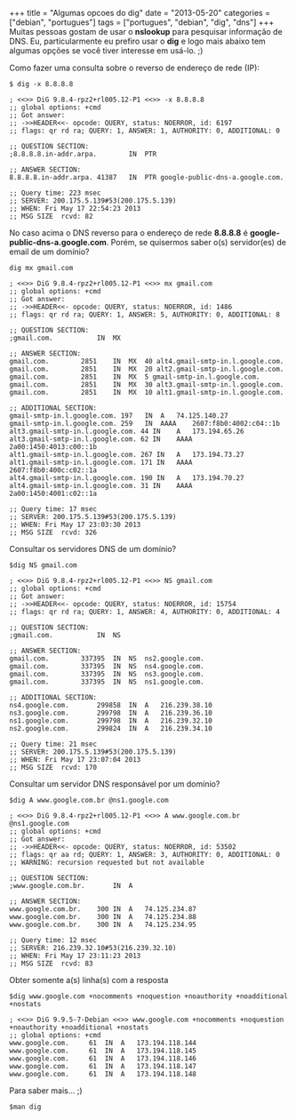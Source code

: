 +++
title = "Algumas opcoes do dig"
date = "2013-05-20"
categories = ["debian", "portugues"]
tags = ["portugues", "debian", "dig", "dns"]
+++
Muitas pessoas gostam de usar o **nslookup** para pesquisar informação
de DNS. Eu, particularmente eu prefiro usar o **dig** e logo mais abaixo
tem algumas opções se você tiver interesse em usá-lo. ;)

Como fazer uma consulta sobre o reverso de endereço de rede (IP):

```
$ dig -x 8.8.8.8

; <<>> DiG 9.8.4-rpz2+rl005.12-P1 <<>> -x 8.8.8.8
;; global options: +cmd
;; Got answer:
;; ->>HEADER<<- opcode: QUERY, status: NOERROR, id: 6197
;; flags: qr rd ra; QUERY: 1, ANSWER: 1, AUTHORITY: 0, ADDITIONAL: 0

;; QUESTION SECTION:
;8.8.8.8.in-addr.arpa.        IN  PTR

;; ANSWER SECTION:
8.8.8.8.in-addr.arpa. 41387   IN  PTR google-public-dns-a.google.com.

;; Query time: 223 msec
;; SERVER: 200.175.5.139#53(200.175.5.139)
;; WHEN: Fri May 17 22:54:23 2013
;; MSG SIZE  rcvd: 82
```

No caso acima o DNS reverso para o endereço de rede **8.8.8.8** é
**google-public-dns-a.google.com**. Porém, se quisermos saber o(s)
servidor(es) de email de um domínio?

```
dig mx gmail.com

; <<>> DiG 9.8.4-rpz2+rl005.12-P1 <<>> mx gmail.com
;; global options: +cmd
;; Got answer:
;; ->>HEADER<<- opcode: QUERY, status: NOERROR, id: 1486
;; flags: qr rd ra; QUERY: 1, ANSWER: 5, AUTHORITY: 0, ADDITIONAL: 8

;; QUESTION SECTION:
;gmail.com.           IN  MX

;; ANSWER SECTION:
gmail.com.        2851    IN  MX  40 alt4.gmail-smtp-in.l.google.com.
gmail.com.        2851    IN  MX  20 alt2.gmail-smtp-in.l.google.com.
gmail.com.        2851    IN  MX  5 gmail-smtp-in.l.google.com.
gmail.com.        2851    IN  MX  30 alt3.gmail-smtp-in.l.google.com.
gmail.com.        2851    IN  MX  10 alt1.gmail-smtp-in.l.google.com.

;; ADDITIONAL SECTION:
gmail-smtp-in.l.google.com. 197   IN  A   74.125.140.27
gmail-smtp-in.l.google.com. 259   IN  AAAA    2607:f8b0:4002:c04::1b
alt3.gmail-smtp-in.l.google.com. 44 IN    A   173.194.65.26
alt3.gmail-smtp-in.l.google.com. 62 IN    AAAA    2a00:1450:4013:c00::1b
alt1.gmail-smtp-in.l.google.com. 267 IN   A   173.194.73.27
alt1.gmail-smtp-in.l.google.com. 171 IN   AAAA    2607:f8b0:400c:c02::1a
alt4.gmail-smtp-in.l.google.com. 190 IN   A   173.194.70.27
alt4.gmail-smtp-in.l.google.com. 31 IN    AAAA    2a00:1450:4001:c02::1a

;; Query time: 17 msec
;; SERVER: 200.175.5.139#53(200.175.5.139)
;; WHEN: Fri May 17 23:03:30 2013
;; MSG SIZE  rcvd: 326
```

Consultar os servidores DNS de um domínio?

```
$dig NS gmail.com

; <<>> DiG 9.8.4-rpz2+rl005.12-P1 <<>> NS gmail.com
;; global options: +cmd
;; Got answer:
;; ->>HEADER<<- opcode: QUERY, status: NOERROR, id: 15754
;; flags: qr rd ra; QUERY: 1, ANSWER: 4, AUTHORITY: 0, ADDITIONAL: 4

;; QUESTION SECTION:
;gmail.com.           IN  NS

;; ANSWER SECTION:
gmail.com.        337395  IN  NS  ns2.google.com.
gmail.com.        337395  IN  NS  ns4.google.com.
gmail.com.        337395  IN  NS  ns3.google.com.
gmail.com.        337395  IN  NS  ns1.google.com.

;; ADDITIONAL SECTION:
ns4.google.com.       299858  IN  A   216.239.38.10
ns3.google.com.       299798  IN  A   216.239.36.10
ns1.google.com.       299798  IN  A   216.239.32.10
ns2.google.com.       299824  IN  A   216.239.34.10

;; Query time: 21 msec
;; SERVER: 200.175.5.139#53(200.175.5.139)
;; WHEN: Fri May 17 23:07:04 2013
;; MSG SIZE  rcvd: 170
```

Consultar um servidor DNS responsável por um domínio?

```
$dig A www.google.com.br @ns1.google.com

; <<>> DiG 9.8.4-rpz2+rl005.12-P1 <<>> A www.google.com.br @ns1.google.com
;; global options: +cmd
;; Got answer:
;; ->>HEADER<<- opcode: QUERY, status: NOERROR, id: 53502
;; flags: qr aa rd; QUERY: 1, ANSWER: 3, AUTHORITY: 0, ADDITIONAL: 0
;; WARNING: recursion requested but not available

;; QUESTION SECTION:
;www.google.com.br.       IN  A

;; ANSWER SECTION:
www.google.com.br.    300 IN  A   74.125.234.87
www.google.com.br.    300 IN  A   74.125.234.88
www.google.com.br.    300 IN  A   74.125.234.95

;; Query time: 12 msec
;; SERVER: 216.239.32.10#53(216.239.32.10)
;; WHEN: Fri May 17 23:11:23 2013
;; MSG SIZE  rcvd: 83
```

Obter somente a(s) linha(s) com a resposta

```
$dig www.google.com +nocomments +noquestion +noauthority +noadditional +nostats

; <<>> DiG 9.9.5-7-Debian <<>> www.google.com +nocomments +noquestion +noauthority +noadditional +nostats
;; global options: +cmd
www.google.com.		61	IN	A	173.194.118.144
www.google.com.		61	IN	A	173.194.118.145
www.google.com.		61	IN	A	173.194.118.146
www.google.com.		61	IN	A	173.194.118.147
www.google.com.		61	IN	A	173.194.118.148
```


Para saber mais… ;)

```
$man dig
```
